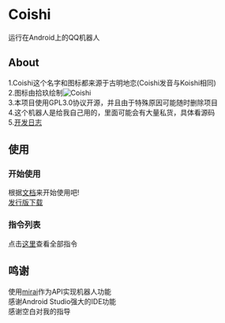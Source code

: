 # Coishi
运行在Android上的QQ机器人  
## About
1.Coishi这个名字和图标都来源于古明地恋(Coishi发音与Koishi相同)  
2.图标由拾玖绘制![Coishi](https://github.com/TonyNomoney/Coishi/blob/main/coishi.png "Coishi,来自拾玖")  
3.本项目使用GPL3.0协议开源，并且由于特殊原因可能随时删除项目  
4.这个机器人是给我自己用的，里面可能会有大量私货，具体看源码  
5.[开发日志](https://github.com/TonyNomoney/Coishi/blob/main/docs/%E5%BC%80%E5%8F%91%E6%97%A5%E5%BF%97.md)
## 使用
### 开始使用
根据[文档](https://github.com/TonyNomoney/Coishi/blob/main/docs/%E4%BD%BF%E7%94%A8%E6%96%B9%E6%B3%95.md)来开始使用吧!  
[发行版下载](http:www.tonyn.cn:10000/Coishi/releases/)  
### 指令列表
点击[这里](https://github.com/TonyNomoney/Coishi/blob/main/docs/%E6%8C%87%E4%BB%A4%E5%88%97%E8%A1%A8.md)查看全部指令
## 鸣谢
使用[mirai](https://github.com/mamoe/mirai)作为API实现机器人功能  
感谢Android Studio强大的IDE功能  
感谢空白对我的指导  
